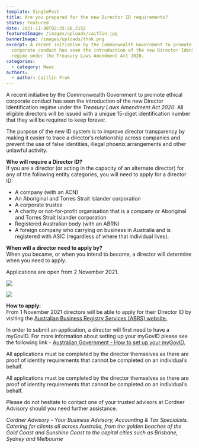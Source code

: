 ```yaml
---
template: SinglePost
title: Are you prepared for the new Director ID requirements?
status: Featured
date: 2021-11-30T02:25:28.215Z
featuredImage: /images/uploads/caitlin.jpg
bannerImage: /images/uploads/thnk.png
excerpt: A recent initiative by the Commonwealth Government to promote ethical
  corporate conduct has seen the introduction of the new Director Identification
  regime under the Treasury Laws Amendment Act 2020.
categories:
  - category: News
authors:
  - author: Caitlin Fruk
---
```

A recent initiative by the Commonwealth Government to promote ethical corporate conduct has seen the introduction of the new Director Identification regime under the *Treasury Laws Amendment Act 2020*. All eligible directors will be issued with a unique 15-diget identification number that they will be required to keep forever. 

The purpose of the new ID system is to improve director transparency by making it easier to trace a director’s relationship across companies and prevent the use of false identities, illegal phoenix arrangements and other unlawful activity. 

**Who will require a Director ID?**\
If you are a director (or acting in the capacity of an alternate director) for any of the following entity categories, you will need to apply for a director ID:

* A company (with an ACN)
* An Aboriginal and Torres Strait Islander corporation
* A corporate trustee
* A charity or not-for-profit organisation that is a company or Aboriginal and Torres Strait Islander corporation
* Registered Australian body (with an ABRN) 
* A foreign company who carrying on business in Australia and is registered with ASIC (regardless of where that individual lives).

**When will a director need to apply by?**\
When you became, or when you intend to become, a director will determine when you need to apply. 

Applications are open from 2 November 2021.

![](/images/uploads/caitlins-blog-table-1.png)

![](/images/uploads/caitlins-blog-table-2.png)

**How to apply:**\
From 1 November 2021 directors will be able to apply for their Director ID by visiting the [Australian Business Registry Services (ABRS) website.](https://www.abrs.gov.au/director-identification-number)

In order to submit an application, a director will first need to have a myGovID. For more information about setting up your myGovID please see the following link - [Australian Government - How to set up your myGovID.](https://www.mygovid.gov.au/set-up)

All applications must be completed by the director themselves as there are proof of identity requirements that cannot be completed on an individual’s behalf.

All applications must be completed by the director themselves as there are proof of identity requirements that cannot be completed on an individual’s behalf.

Please do not hesitate to contact one of your trusted advisors at Cordner Advisory should you need further assistance.

*Cordner Advisory - Your Business Advisory, Accounting & Tax Specialists. Catering for clients all across Australia, from the golden beaches of the Gold Coast and Sunshine Coast to the capital cities such as Brisbane, Sydney and Melbourne*